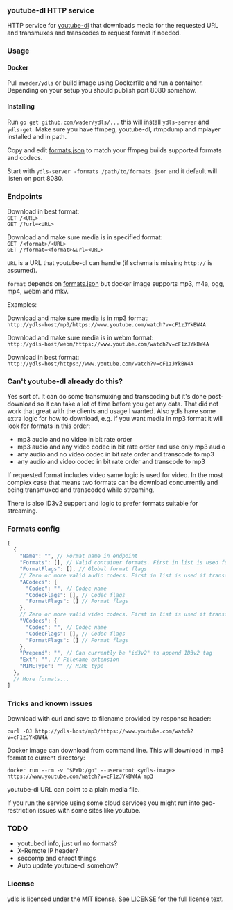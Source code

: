 ### youtube-dl HTTP service

HTTP service for [youtube-dl](https://yt-dl.org) that downloads media for
the requested URL and transmuxes and transcodes to request format if needed.

### Usage

#### Docker

Pull `mwader/ydls` or build image using Dockerfile and run a container. Depending on
your setup you should publish port 8080 somehow.

#### Installing

Run `go get github.com/wader/ydls/...` this  will install `ydls-server` and
`ydls-get`. Make sure you have ffmpeg, youtube-dl, rtmpdump and mplayer
installed and in path.

Copy and edit [formats.json](formats.json) to match your ffmpeg builds
supported formats and codecs.

Start with `ydls-server -formats /path/to/formats.json` and it default will listen
on port 8080.

### Endpoints

Download in best format:  
`GET /<URL>`  
`GET /?url=<URL>`  

Download and make sure media is in specified format:  
`GET /<format>/<URL>`  
`GET /?format=<format>&url=<URL>`

`URL` is a URL that youtube-dl can handle (if schema is missing `http://` is assumed).

`format` depends on [formats.json](formats.json) but docker image supports mp3, m4a,
ogg, mp4, webm and mkv.

Examples:

Download and make sure media is in mp3 format:  
`http://ydls-host/mp3/https://www.youtube.com/watch?v=cF1zJYkBW4A`

Download and make sure media is in webm format:  
`http://ydls-host/webm/https://www.youtube.com/watch?v=cF1zJYkBW4A`

Download in best format:  
`http://ydls-host/https://www.youtube.com/watch?v=cF1zJYkBW4A`

### Can't youtube-dl already do this?

Yes sort of. It can do some transmuxing and transcoding but it's done post-download
so it can take a lot of time before you get any data. That did not work that great
with the clients and usage I wanted. Also ydls have some extra logic for how to
download, e.g. if you want media in mp3 format it will look for formats in this
order:

- mp3 audio and no video in bit rate order
- mp3 audio and any video codec in bit rate order and use only mp3 audio
- any audio and no video codec in bit rate order and transcode to mp3
- any audio and video codec in bit rate order and transcode to mp3

If requested format includes video same logic is used for video. In the most
complex case that means two formats can be download concurrently and being
transmuxed and transcoded while streaming.

There is also ID3v2 support and logic to prefer formats suitable for streaming.

### Formats config

```javascript
[
  {
    "Name": "", // Format name in endpoint
    "Formats": [], // Valid container formats. First in list is used for muxing
    "FormatFlags": [], // Global format flags
    // Zero or more valid audio codecs. First in list is used if transcoding is needed
    "ACodecs": {
      "Codec": "", // Codec name
      "CodecFlags": [], // Codec flags
      "FormatFlags": [] // Format flags
    },
    // Zero or more valid video codecs. First in list is used if transcoding is needed
    "VCodecs": {
      "Codec": "", // Codec name
      "CodecFlags": [], // Codec flags
      "FormatFlags": [] // Format flags
    },
    "Prepend": "", // Can currently be "id3v2" to append ID3v2 tag
    "Ext": "", // Filename extension
    "MIMEType": "" // MIME type
  },
  // More formats...
]
```

### Tricks and known issues

Download with curl and save to filename provided by response header:

`curl -OJ http://ydls-host/mp3/https://www.youtube.com/watch?v=cF1zJYkBW4A`

Docker image can download from command line. This will download in mp3 format
to current directory:

`docker run --rm -v "$PWD:/go" --user=root <ydls-image> https://www.youtube.com/watch?v=cF1zJYkBW4A mp3`

youtube-dl URL can point to a plain media file.

If you run the service using some cloud services you might run into geo-restriction
issues with some sites like youtube.

### TODO

- youtubedl info, just url no formats?
- X-Remote IP header?
- seccomp and chroot things
- Auto update youtube-dl somehow?

### License

ydls is licensed under the MIT license. See [LICENSE](LICENSE) for the full license text.
